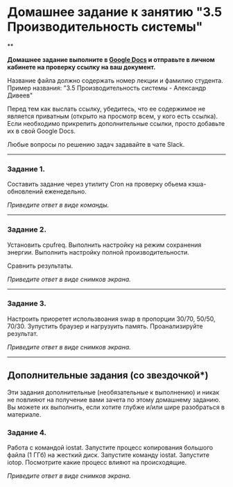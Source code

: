 # Домашнее задание к занятию "3.5 Производительность системы"

**

**Домашнее задание выполните в [Google Docs](https://docs.google.com/) и отправьте в личном кабинете на проверку ссылку на ваш документ.**

Название файла должно содержать номер лекции и фамилию студента. Пример названия: "3.5 Производительность системы - Александр Дивеев"

Перед тем как выслать ссылку, убедитесь, что ее содержимое не является приватным (открыто на просмотр всем, у кого есть ссылка). Если необходимо прикрепить дополнительные ссылки, просто добавьте их в свой Google Docs.

Любые вопросы по решению задач задавайте в чате Slack.

------

### Задание 1.

Составить задание через утилиту Cron на проверку обьема кэша-обновлений еженедельно.

*Приведите ответ в виде команды.*

------

### Задание 2.

Установить cpufreq. Выполнить настройку на режим сохранения энергии. Выполнить настройку полной производительности.

Сравнить результаты.

*Приведите ответ в виде снимков экрана.*

------

### Задание 3.

Настроить приоретет использвоания swap в пропорции 30/70, 50/50, 70/30.
Зупустить браузер и нагрузуить память. Проанализируйте результат.

*Приведите ответ в виде снимков экрана.*

------


## Дополнительные задания (со звездочкой*)
Эти задания дополнительные (необязательные к выполнению) и никак не повлияют на получение вами зачета по этому домашнему заданию. Вы можете их выполнить, если хотите глубже и/или шире разобраться в материале.

### Задание 4.

Работа с командой iostat. Запустите процесс копирования большого файла (1 ГГб) на жесткий диск. 
Запустите команду iostat. Запустите iotop. Посмотрите какие процесс влияют на происходящие.


*Приведите ответ в виде снимков экрана.*

